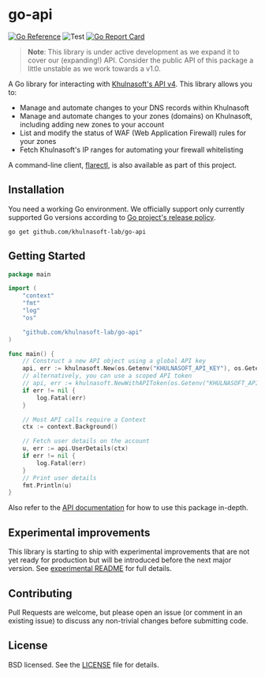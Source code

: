 # go-api

[![Go Reference](https://pkg.go.dev/badge/github.com/khulnasoft-lab/go-api.svg)](https://pkg.go.dev/github.com/khulnasoft-lab/go-api)
![Test](https://github.com/khulnasoft-lab/go-api/workflows/Test/badge.svg)
[![Go Report Card](https://goreportcard.com/badge/github.com/khulnasoft-lab/go-api?style=flat-square)](https://goreportcard.com/report/github.com/khulnasoft-lab/go-api)

> **Note**: This library is under active development as we expand it to cover
> our (expanding!) API. Consider the public API of this package a little
> unstable as we work towards a v1.0.

A Go library for interacting with
[Khulnasoft's API v4](https://api.khulnasoft.com/). This library allows you to:

- Manage and automate changes to your DNS records within Khulnasoft
- Manage and automate changes to your zones (domains) on Khulnasoft, including
  adding new zones to your account
- List and modify the status of WAF (Web Application Firewall) rules for your
  zones
- Fetch Khulnasoft's IP ranges for automating your firewall whitelisting

A command-line client, [flarectl](cmd/flarectl), is also available as part of
this project.

## Installation

You need a working Go environment. We officially support only currently supported Go versions according to [Go project's release policy](https://go.dev/doc/devel/release#policy).

```
go get github.com/khulnasoft-lab/go-api
```

## Getting Started

```go
package main

import (
	"context"
	"fmt"
	"log"
	"os"

	"github.com/khulnasoft-lab/go-api"
)

func main() {
	// Construct a new API object using a global API key
	api, err := khulnasoft.New(os.Getenv("KHULNASOFT_API_KEY"), os.Getenv("KHULNASOFT_API_EMAIL"))
	// alternatively, you can use a scoped API token
	// api, err := khulnasoft.NewWithAPIToken(os.Getenv("KHULNASOFT_API_TOKEN"))
	if err != nil {
		log.Fatal(err)
	}

	// Most API calls require a Context
	ctx := context.Background()

	// Fetch user details on the account
	u, err := api.UserDetails(ctx)
	if err != nil {
		log.Fatal(err)
	}
	// Print user details
	fmt.Println(u)
}
```

Also refer to the
[API documentation](https://pkg.go.dev/github.com/khulnasoft-lab/go-api) for
how to use this package in-depth.

## Experimental improvements

This library is starting to ship with experimental improvements that are not yet
ready for production but will be introduced before the next major version. See
[experimental README](/docs/experimental.md) for full details.

## Contributing

Pull Requests are welcome, but please open an issue (or comment in an existing
issue) to discuss any non-trivial changes before submitting code.

## License

BSD licensed. See the [LICENSE](LICENSE) file for details.
